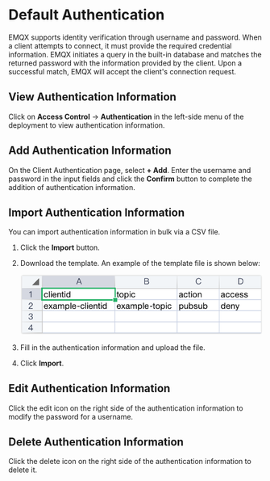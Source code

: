 # Default Authentication

EMQX supports identity verification through username and password. When a client attempts to connect, it must provide the required credential information. EMQX initiates a query in the built-in database and matches the returned password with the information provided by the client. Upon a successful match, EMQX will accept the client's connection request.

## View Authentication Information

Click on **Access Control** -> **Authentication** in the left-side menu of the deployment to view authentication information.

## Add Authentication Information

On the Client Authentication page, select **+ Add**. Enter the username and password in the input fields and click the **Confirm** button to complete the addition of authentication information.

## Import Authentication Information

You can import authentication information in bulk via a CSV file.

1. Click the **Import** button.

2. Download the template. An example of the template file is shown below:

   ![auth_csv](./_assets/auth_csv.png)

3. Fill in the authentication information and upload the file.

4. Click **Import**.

## Edit Authentication Information

Click the edit icon on the right side of the authentication information to modify the password for a username.
## Delete Authentication Information

Click the delete icon on the right side of the authentication information to delete it.
